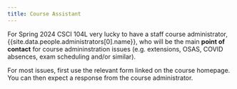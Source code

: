 ```yaml
---
title: Course Assistant
---
```


For Spring 2024 CSCI 104L very lucky to have a staff course administrator, {{site.data.people.administrators[0].name}}, who will be the main **point of contact** for course admininstration issues (e.g. extensions, OSAS, COVID absences, exam scheduling and/or similar). 

For most issues, first use the relevant form linked on the course homepage. You can then expect a response from the course administrator.